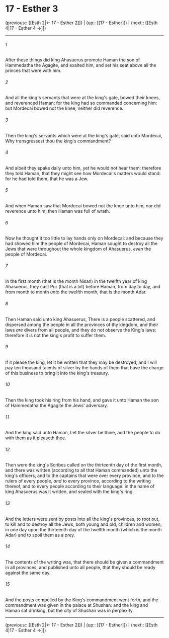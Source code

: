 # 17 - Esther 3

(previous:: [[Esth 2|← 17 - Esther 2]]) | (up:: [[17 - Esther]]) | (next:: [[Esth 4|17 - Esther 4 →]])

***


###### 1 
After these things did king Ahasuerus promote Haman the son of Hammedatha the Agagite, and exalted him, and set his seat above all the princes that were with him. 

###### 2 
And all the king's servants that were at the king's gate, bowed their knees, and reverenced Haman: for the king had so commanded concerning him: but Mordecai bowed not the knee, neither did reverence. 

###### 3 
Then the king's servants which were at the king's gate, said unto Mordecai, Why transgressest thou the king's commandment? 

###### 4 
And albeit they spake daily unto him, yet he would not hear them: therefore they told Haman, that they might see how Mordecai's matters would stand: for he had told them, that he was a Jew. 

###### 5 
And when Haman saw that Mordecai bowed not the knee unto him, nor did reverence unto him, then Haman was full of wrath. 

###### 6 
Now he thought it too little to lay hands only on Mordecai: and because they had showed him the people of Mordecai, Haman sought to destroy all the Jews that were throughout the whole kingdom of Ahasuerus, _even_ the people of Mordecai. 

###### 7 
In the first month (that is the month Nisan) in the twelfth year of king Ahasuerus, they cast Pur (that is a lot) before Haman, from day to day, and from month to month _unto_ the twelfth month, that is the month Adar. 

###### 8 
Then Haman said unto king Ahasuerus, There is a people scattered, and dispersed among the people in all the provinces of thy kingdom, and their laws _are_ divers from all people, and they do not observe the King's laws: therefore it is not the king's profit to suffer them. 

###### 9 
If it please the king, let it be written that they may be destroyed, and I will pay ten thousand talents of silver by the hands of them that have the charge of this business to bring it into the king's treasury. 

###### 10 
Then the king took his ring from his hand, and gave it unto Haman the son of Hammedatha the Agagite the Jews' adversary. 

###### 11 
And the king said unto Haman, Let the silver be thine, and the people to do with them as it pleaseth thee. 

###### 12 
Then were the king's Scribes called on the thirteenth day of the first month, and there was written (according to all that Haman commanded) unto the king's officers, and to the captains that were over every province, and to the rulers of every people, _and_ to every province, according to the writing thereof, and to every people according to their language: in the name of king Ahasuerus was it written, and sealed with the king's ring. 

###### 13 
And the letters were sent by posts into all the king's provinces, to root out, to kill and to destroy all the Jews, both young and old, children and women, in one day upon the thirteenth day of the twelfth month (which is the month Adar) and to spoil them as a prey. 

###### 14 
The contents of the writing was, that there should be given a commandment in all provinces, and published unto all people, that they should be ready against the same day. 

###### 15 
And the posts compelled by the King's commandment went forth, and the commandment was given in the palace at Shushan: and the king and Haman sat drinking, but the city of Shushan was in perplexity.

***

(previous:: [[Esth 2|← 17 - Esther 2]]) | (up:: [[17 - Esther]]) | (next:: [[Esth 4|17 - Esther 4 →]])
